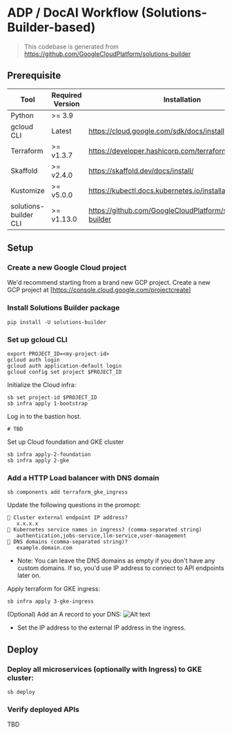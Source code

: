 # ADP / DocAI Workflow (Solutions-Builder-based)

> This codebase is generated from https://github.com/GoogleCloudPlatform/solutions-builder

## Prerequisite

| Tool | Required Version | Installation |
|---|---|---|
| Python                 | &gt;= 3.9     | |
| gcloud CLI             | Latest        | https://cloud.google.com/sdk/docs/install |
| Terraform              | &gt;= v1.3.7  | https://developer.hashicorp.com/terraform/downloads |
| Skaffold               | &gt;= v2.4.0  | https://skaffold.dev/docs/install/ |
| Kustomize              | &gt;= v5.0.0  | https://kubectl.docs.kubernetes.io/installation/kustomize/ |
| solutions-builder CLI | &gt;= v1.13.0 | https://github.com/GoogleCloudPlatform/solutions-builder |

## Setup

### Create a new Google Cloud project

We'd recommend starting from a brand new GCP project. Create a new GCP project at [https://console.cloud.google.com/projectcreate]

### Install Solutions Builder package
```
pip install -U solutions-builder
```

### Set up gcloud CLI
```
export PROJECT_ID=<my-project-id>
gcloud auth login
gcloud auth application-default login
gcloud config set project $PROJECT_ID
```

Initialize the Cloud infra:
```
sb set project-id $PROJECT_ID
sb infra apply 1-bootstrap
```

Log in to the bastion host.
```
# TBD
```

Set up Cloud foundation and GKE cluster

```
sb infra apply-2-foundation
sb infra apply 2-gke
```

### Add a HTTP Load balancer with DNS domain
```
sb components add terraform_gke_ingress
```

Update the following questions in the promopt:
```
🎤 Cluster external endpoint IP address?
   x.x.x.x
🎤 Kubernetes service names in ingress? (comma-separated string)
   authentication,jobs-service,llm-service,user-management
🎤 DNS domains (comma-separated string)?
   example.domain.com
```
- Note: You can leave the DNS domains as empty if you don't have any custom domains. If so, you'd use IP address to connect to API endpoints later on.

Apply terraform for GKE ingress:
```
sb infra apply 3-gke-ingress
```

(Optional) Add an A record to your DNS:
![Alt text](.github/assets/dns_a_record.png)
- Set the IP address to the external IP address in the ingress.

## Deploy

### Deploy all microservices (optionally with Ingress) to GKE cluster:
```
sb deploy
```

### Verify deployed APIs

TBD
